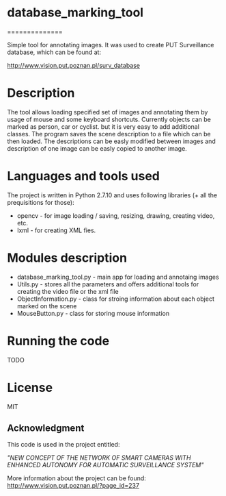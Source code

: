 # database_marking_tool
==============

Simple tool for annotating images. It was used to create PUT Surveillance database, which can be found at:

http://www.vision.put.poznan.pl/surv_database

# Description

The tool allows loading specified set of images and annotating them by usage of mouse and some keyboard shortcuts. Currently objects can be marked as person, car or cyclist. but it is very easy to add additional classes. The program saves the scene description to a file which can be then loaded. The descriptions can be easly modified between images and description of one image can be easly copied to another image. 

# Languages and tools used

The project is written in Python 2.7.10 and uses following libraries (+ all the prequisitions for those):
* opencv - for image loading / saving, resizing, drawing, creating video, etc.
* lxml - for creating XML fies.

# Modules description
* database_marking_tool.py - main app for loading and annotaing images
* Utils.py - stores all the parameters and offers additional tools for creating the video file or the xml file 
* ObjectInformation.py - class for stroing information about each object marked on the scene
* MouseButton.py - class for storing mouse information

# Running the code
TODO

# License

MIT

## Acknowledgment

This code is used in the project entitled:

*"NEW CONCEPT OF THE NETWORK OF SMART CAMERAS WITH ENHANCED AUTONOMY FOR AUTOMATIC SURVEILLANCE SYSTEM"*

More information about the project can be found: http://www.vision.put.poznan.pl/?page_id=237
